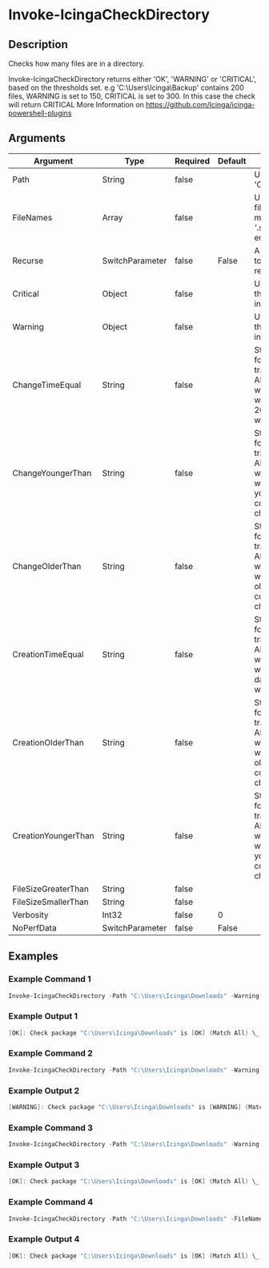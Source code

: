 
# Invoke-IcingaCheckDirectory

## Description

Checks how many files are in a directory.

Invoke-IcingaCheckDirectory returns either 'OK', 'WARNING' or 'CRITICAL', based on the thresholds set.
e.g 'C:\Users\Icinga\Backup' contains 200 files, WARNING is set to 150, CRITICAL is set to 300. In this case the check will return CRITICAL
More Information on https://github.com/Icinga/icinga-powershell-plugins

## Arguments

| Argument | Type | Required | Default | Description |
| ---      | ---  | ---      | ---     | ---         |
| Path | String | false |  | Used to specify a path. e.g. 'C:\Users\Icinga\Downloads' |
| FileNames | Array | false |  | Used to specify an array of filenames or expressions to match against.  e.g '*.txt', '*.sql' # Fiends all files ending with .txt and .sql |
| Recurse | SwitchParameter | false | False | A switch, which can be set to filter through directories recursively. |
| Critical | Object | false |  | Used to specify a Critical threshold. In this case an integer value. |
| Warning | Object | false |  | Used to specify a Warning threshold. In this case an integer value. |
| ChangeTimeEqual | String | false |  | String that expects input format like "20d", which translates to 20 days. Allowed units: ms, s, m, h, d, w, M, y.  Thereby all files which have been changed 20 days ago are considered within the check. |
| ChangeYoungerThan | String | false |  | String that expects input format like "20d", which translates to 20 days. Allowed units: ms, s, m, h, d, w, M, y.  Thereby all files which have a change date younger then 20 days are considered within the check. |
| ChangeOlderThan | String | false |  | String that expects input format like "20d", which translates to 20 days. Allowed units: ms, s, m, h, d, w, M, y.  Thereby all files which have a change date older then 20 days are considered within the check. |
| CreationTimeEqual | String | false |  | String that expects input format like "20d", which translates to 20 days. Allowed units: ms, s, m, h, d, w, M, y.  Thereby all files which have been created 20 days ago are considered within the check. |
| CreationOlderThan | String | false |  | String that expects input format like "20d", which translates to 20 days. Allowed units: ms, s, m, h, d, w, M, y.  Thereby all files which have a creation date older then 20 days are considered within the check. |
| CreationYoungerThan | String | false |  | String that expects input format like "20d", which translates to 20 days. Allowed units: ms, s, m, h, d, w, M, y.  Thereby all files which have a creation date younger then 20 days are considered within the check. |
| FileSizeGreaterThan | String | false |  |  |
| FileSizeSmallerThan | String | false |  |  |
| Verbosity | Int32 | false | 0 |  |
| NoPerfData | SwitchParameter | false | False |  |

## Examples

### Example Command 1

```powershell
Invoke-IcingaCheckDirectory -Path "C:\Users\Icinga\Downloads" -Warning 20 -Critical 30 -Verbosity 3
```

### Example Output 1

```powershell
[OK]: Check package "C:\Users\Icinga\Downloads" is [OK] (Match All) \_ [OK]: C:\Users\Icinga\Downloads is 19
```

### Example Command 2

```powershell
Invoke-IcingaCheckDirectory -Path "C:\Users\Icinga\Downloads" -Warning 20 -Critical 30 -Verbosity 3
```

### Example Output 2

```powershell
[WARNING]: Check package "C:\Users\Icinga\Downloads" is [WARNING] (Match All) \_ [WARNING]: C:\Users\Icinga\Downloads is 24
```

### Example Command 3

```powershell
Invoke-IcingaCheckDirectory -Path "C:\Users\Icinga\Downloads" -Warning 20 -Critical 30 -Verbosity 3 -ChangeYoungerThen 20d -ChangeOlderThen 10d
```

### Example Output 3

```powershell
[OK]: Check package "C:\Users\Icinga\Downloads" is [OK] (Match All) \_ [OK]: C:\Users\Icinga\Downloads is 1
```

### Example Command 4

```powershell
Invoke-IcingaCheckDirectory -Path "C:\Users\Icinga\Downloads" -FileNames "*.txt","*.sql" -Warning 20 -Critical 30 -Verbosity 3
```

### Example Output 4

```powershell
[OK]: Check package "C:\Users\Icinga\Downloads" is [OK] (Match All) \_ [OK]: C:\Users\Icinga\Downloads is 4
```
